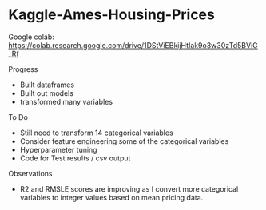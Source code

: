 # Kaggle-Ames-Housing-Prices

Google colab: https://colab.research.google.com/drive/1DStViEBkijHtIak9o3w30zTd5BViG_Rf

Progress
* Built dataframes
* Built out models
* transformed many variables

To Do
* Still need to transform 14 categorical variables
* Consider feature engineering some of the categorical variables
* Hyperparameter tuning
* Code for Test results / csv output

Observations
* R2 and RMSLE scores are improving as I convert more categorical variables to integer values based on mean pricing data.
